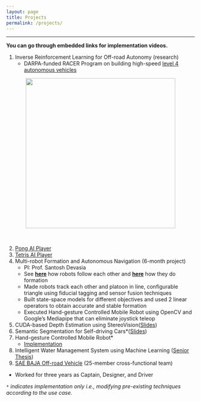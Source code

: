 ```yaml
---
layout: page
title: Projects
permalink: /projects/
---
```


---
**You can go through embedded links for implementation videos.**

1. Inverse Reinforcement Learning for Off-road Autonomy (research)
   - DARPA-funded RACER Program on building high-speed [level 4 autonomous vehicles](https://www.youtube.com/watch?v=AlNOzhza7pg)

<p align="center">
<img height=400 src="https://github.com/user-attachments/assets/4b792bc8-a793-487b-ba37-fec22466a35a">
</p>
<br/>

2. [Pong AI Player](https://sandeepreddybaddam.github.io/pingpong/)
3. [Tetris AI Player](https://github.com/sandeepreddybaddam/tetris_ncem_ai_player)
4. Multi-robot Formation and Autonomous Navigation (6-month project)
   - PI: Prof. Santosh Devasia
   - See **[here](https://sandeep240599.wixsite.com/website?pgid=l477fsfe-ec167491-1d4f-45e0-a003-94f616a6386d)** how robots follow each other and **[here](https://sandeep240599.wixsite.com/website?pgid=l477fsfe-fe15f482-e12c-4aa1-9cf0-4d4d3d4a8abd)** how they do formation
   - Made robots track each other and platoon in line, configurable triangle using fiducial tagging and sensor fusion techniques
   - Built state-space models for different objectives and used 2 linear operators to obtain accurate and stable formation
   - Executed Hand-gesture Controlled Mobile Robot using OpenCV and Google’s Mediapipe that can eliminate joystick teleop
6. CUDA-based Depth Estimation using StereoVision([Slides](https://docs.google.com/presentation/d/1JGXuBk78V6TCYB8Eo0vU5QoJjrR5i-gU/edit?usp=sharing&ouid=105407832576223183809&rtpof=true&sd=true))
7. Semantic Segmentation for Self-driving Cars*([Slides](https://docs.google.com/presentation/d/1AzVpsB674Xr8R2T9rwN3yZMpRl55wFrA/edit?usp=sharing&ouid=105407832576223183809&rtpof=true&sd=true))
8. Hand-gesture Controlled Mobile Robot*
   - [Implementation](https://drive.google.com/file/d/1GJXJiJ7VFD-1wdopwI8e3Ffcn0uH4mh2/view?usp=sharing)
9. Intelligent Water Management System using Machine Learning ([Senior Thesis](https://drive.google.com/file/d/1Nx8Zc6zAS1Q9BSJfsaOQcPFIxh1RklWc/view?usp=sharing))
10. [SAE BAJA Off-road Vehicle](https://www.youtube.com/watch?v=sLZzWODQK2A) (25-member cross-functional team)
   - Worked for three years as Captain, Designer, and Driver

*`*` indicates implementation only i.e., modifying pre-existing techniques according to the use case.*
